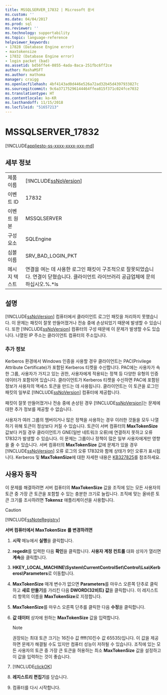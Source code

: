 ```yaml
---
title: MSSQLSERVER_17832 | Microsoft 문서
ms.custom: ''
ms.date: 04/04/2017
ms.prod: sql
ms.reviewer: ''
ms.technology: supportability
ms.topic: language-reference
helpviewer_keywords:
- 17828 (Database Engine error)
- maxtokensize
- 17832 (Database Engine error)
- login packet (bad)
ms.assetid: bd56ffe4-0855-4ada-8aca-251fbc6ff2ce
author: MashaMSFT
ms.author: mathoma
manager: craigg
ms.openlocfilehash: 4bf4143ad0d446e526a72ad32b45d4397933827c
ms.sourcegitcommit: 9c6a37175296144464ffea815f371c024fce7032
ms.translationtype: HT
ms.contentlocale: ko-KR
ms.lasthandoff: 11/15/2018
ms.locfileid: "51657213"
---
```

# <a name="mssqlserver17832"></a>MSSQLSERVER_17832
[!INCLUDE[appliesto-ss-xxxx-xxxx-xxx-md](../../includes/appliesto-ss-xxxx-xxxx-xxx-md.md)]
  
## <a name="details"></a>세부 정보  
  
|||  
|-|-|  
|제품 이름|[!INCLUDE[ssNoVersion](../../includes/ssnoversion-md.md)]|  
|이벤트 ID|17832|  
|이벤트 원본|MSSQLSERVER|  
|구성 요소|SQLEngine|  
|심볼 이름|SRV_BAD_LOGIN_PKT|  
|메시지 텍스트|연결을 여는 데 사용한 로그인 패킷이 구조적으로 잘못되었습니다. 연결이 닫혔습니다. 클라이언트 라이브러리 공급업체에 문의하십시오.%.*ls|  
  
## <a name="explanation"></a>설명  
[!INCLUDE[ssNoVersion](../../includes/ssnoversion-md.md)] 컴퓨터에서 클라이언트 로그인 패킷을 처리하지 못했습니다. 이 문제는 패킷이 잘못 만들어졌거나 전송 중에 손상되었기 때문에 발생할 수 있습니다. 또한 [!INCLUDE[ssNoVersion](../../includes/ssnoversion-md.md)] 컴퓨터의 구성 때문에 이 문제가 발생할 수도 있습니다. 나열된 IP 주소는 클라이언트 컴퓨터의 주소입니다.  
  
### <a name="more-information"></a>추가 정보  
Kerberos 환경에서 Windows 인증을 사용할 경우 클라이언트는 PAC(Privilege Attribute Certificate)가 포함된 Kerberos 티켓을 수신합니다. PAC에는 사용자가 속한 그룹, 사용자가 가지고 있는 권한, 사용자에게 적용되는 정책 등 다양한 유형의 인증 데이터가 포함되어 있습니다. 클라이언트가 Kerberos 티켓을 수신하면 PAC에 포함된 정보가 사용자의 액세스 토큰을 만드는 데 사용됩니다. 클라이언트는 이 토큰을 로그인 패킷의 일부로 [!INCLUDE[ssNoVersion](../../includes/ssnoversion-md.md)] 컴퓨터에 제공합니다.  
  
패킷이 잘못 만들어졌거나 전송 중에 손상된 경우 [!INCLUDE[ssNoVersion](../../includes/ssnoversion-md.md)]는 문제에 대한 추가 정보를 제공할 수 없습니다.  
  
사용자가 여러 그룹의 멤버이거나 많은 정책을 사용하는 경우 이러한 것들을 모두 나열하기 위해 토큰이 정상보다 커질 수 있습니다. 토큰이 서버 컴퓨터의 **MaxTokenSize** 값보다 커질 경우 클라이언트가 GNE(일반 네트워크 오류)에 연결하지 못하고 오류 17832가 발생할 수 있습니다. 이 문제는 그룹이나 정책이 많은 일부 사용자에게만 영향을 줄 수 있습니다. 서버 컴퓨터의 **MaxTokenSize** 값에 문제가 있을 경우 [!INCLUDE[ssNoVersion](../../includes/ssnoversion-md.md)] 오류 로그의 오류 17832와 함께 상태가 9인 오류가 표시됩니다. Kerberos 및 **MaxTokenSize**에 대한 자세한 내용은 [KB327825](https://support.microsoft.com/kb/327825)를 참조하세요.  
  
## <a name="user-action"></a>사용자 동작  
이 문제를 해결하려면 서버 컴퓨터의 **MaxTokenSize** 값을 조직에 있는 모든 사용자의 토큰 중 가장 큰 토큰을 포함할 수 있는 충분한 크기로 늘립니다. 조직에 맞는 올바른 토큰 크기를 조사하려면 **Tokensz** 애플리케이션을 사용합니다.  
  
> [!CAUTION]  
> [!INCLUDE[ssNoteRegistry](../../includes/ssnoteregistry-md.md)]  
  
**서버 컴퓨터에서 MaxTokenSize** **를 변경하려면**  
  
1.  **시작** 메뉴에서 **실행**을 클릭합니다.  
  
2.  **regedit**를 입력한 다음 **확인**을 클릭합니다. **사용자 계정 컨트롤** 대화 상자가 열리면 **계속**을 클릭합니다.  
  
3.  **HKEY_LOCAL_MACHINE\System\CurrentControlSet\Control\Lsa\Kerberos\Parameters**로 이동합니다.  
  
4.  **MaxTokenSize** 매개 변수가 없으면 **Parameters**를 마우스 오른쪽 단추로 클릭하고 **새로 만들기**를 가리킨 다음 **DWORD(32비트) 값**을 클릭합니다. 이 레지스트리 항목의 이름을 **MaxTokenSize**로 지정합니다.  
  
5.  **MaxTokenSize**를 마우스 오른쪽 단추를 클릭한 다음 **수정**을 클릭합니다.  
  
6.  **값 데이터** 상자에 원하는 **MaxTokenSize** 값을 입력합니다.  
  
    > [!NOTE]  
    > 권장되는 최대 토큰 크기는 16진수 값 ffff(10진수 값 65535)입니다. 이 값을 제공하면 문제가 해결될 수도 있지만 컴퓨터 성능이 저하될 수 있습니다. 조직에 있는 모든 사용자의 토큰 중 가장 큰 토큰을 허용하는 최소 **MaxTokenSize** 값을 설정하고 이 값을 입력하는 것이 좋습니다.  
  
7.  [!INCLUDE[clickOK](../../includes/clickok-md.md)]  
  
8.  **레지스트리 편집기**를 닫습니다.  
  
9. 컴퓨터를 다시 시작합니다.  
  
